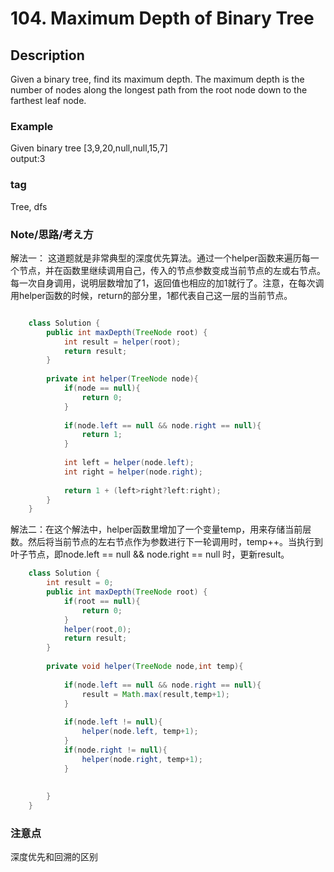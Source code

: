 # 104. Maximum Depth of Binary Tree

## Description

Given a binary tree, find its maximum depth.
The maximum depth is the number of nodes along the longest path from the root node down to the farthest leaf node.

### Example
Given binary tree [3,9,20,null,null,15,7]  
output:3

### tag 
Tree, dfs

### Note/思路/考え方
解法一： 这道题就是非常典型的深度优先算法。通过一个helper函数来遍历每一个节点，并在函数里继续调用自己，传入的节点参数变成当前节点的左或右节点。每一次自身调用，说明层数增加了1，返回值也相应的加1就行了。注意，在每次调用helper函数的时候，return的部分里，1都代表自己这一层的当前节点。    
```java   

	class Solution {
	    public int maxDepth(TreeNode root) {
	        int result = helper(root);
	        return result;
	    }
	    
	    private int helper(TreeNode node){
	        if(node == null){
	            return 0;
	        }
	        
	        if(node.left == null && node.right == null){
	            return 1;
	        }
	        
	        int left = helper(node.left);
	        int right = helper(node.right);
	        
	        return 1 + (left>right?left:right);
	    }    
	}
```

解法二：在这个解法中，helper函数里增加了一个变量temp，用来存储当前层数。然后将当前节点的左右节点作为参数进行下一轮调用时，temp++。当执行到叶子节点，即node.left == null && node.right == null 时，更新result。
```java
	class Solution {
	    int result = 0;
	    public int maxDepth(TreeNode root) {
	        if(root == null){
	            return 0;
	        }
	        helper(root,0);
	        return result;
	    }
	    
	    private void helper(TreeNode node,int temp){
	        
	        if(node.left == null && node.right == null){
	            result = Math.max(result,temp+1);
	        }
	        
	        if(node.left != null){
	            helper(node.left, temp+1); 
	        }
	        if(node.right != null){
	            helper(node.right, temp+1);
	        }
	        
	
	    }
    }

```
### 注意点

深度优先和回溯的区别